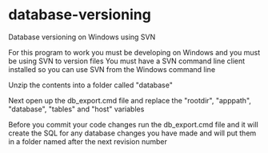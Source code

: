 database-versioning
===================

Database versioning on Windows using SVN

For this program to work you must be developing on Windows and you must be using SVN to version files
You must have a SVN command line client installed so you can use SVN from the Windows command line

Unzip the contents into a folder called "database"

Next open up the db_export.cmd file and replace the "rootdir", "apppath", "database", "tables" and "host" variables

Before you commit your code changes run the db_export.cmd file and it will create the SQL for any database changes you have made and will put them in a folder named after the next revision number
